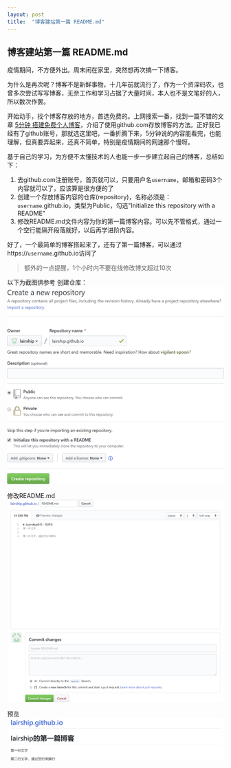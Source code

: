 ```yaml
---
layout: post
title:  "博客建站第一篇 README.md"
---
```


## 博客建站第一篇 README.md

疫情期间，不方便外出。周末闲在家里，突然想再次搞一下博客。

为什么是再次呢？博客不是新鲜事物，十几年前就流行了，作为一个资深码农，也曾多次尝试写写博客，无奈工作和学习占据了大量时间，本人也不是文笔好的人，所以数次作罢。

开始动手，找个博客存放的地方，首选免费的。上网搜索一番，找到一篇不错的文章 [5分钟 搭建免费个人博客](https://www.jianshu.com/p/4eaddcbe4d12)，介绍了使用github.com存放博客的方法。正好我已经有了github账号，那就选这里吧，一番折腾下来，5分钟说的内容能看完，也能理解，但真要弄起来，还真不简单，特别是疫情期间的网速那个慢呀。

基于自己的学习，为方便不太懂技术的人也能一步一步建立起自己的博客，总结如下：

1. 去github.com注册账号，首页就可以，只要用户名`username`，邮箱和密码3个内容就可以了，应该算是很方便的了
1. 创建一个存放博客内容的仓库(repository)，名称必须是：`username`.github.io，类型为Public，勾选"Initialize this repository with a README"
1. 修改README.md文件内容为你的第一篇博客内容。可以先不管格式，通过一个空行能隔开段落就好，以后再学进阶内容。

好了，一个最简单的博客搭起来了，还有了第一篇博客，可以通过https://`username`.github.io访问了

> 额外的一点提醒，1个小时内不要在线修改博文超过10次

以下为截图供参考
创建仓库：
![Create Repo](/assets/images/readme/createrepo.png)

修改README.md
![Commit README](/assets/images/readme/commitreadme.png)

预览
![README](/assets/images/readme/readme.png)